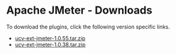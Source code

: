 
# Apache JMeter - Downloads

To download the plugins, click the following version specific links.

- [ucv-ext-jmeter-1.0.55.tar.zip](https://raw.githubusercontent.com/UrbanCode/IBM-UCV-PLUGINS/main/files/ucv-ext-jmeter/ucv-ext-jmeter-1.0.55.tar.zip)
- [ucv-ext-jmeter-1.0.38.tar.zip](https://raw.githubusercontent.com/UrbanCode/IBM-UCV-PLUGINS/main/files/ucv-ext-jmeter/ucv-ext-jmeter-1.0.38.tar.zip)
